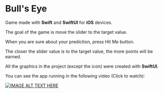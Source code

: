 # Bull's Eye
Game made with **Swift** and **SwiftUI** for **iOS** devices.

The goal of the game is move the slider to the target value. 

When you are sure about your prediction, press Hit Me button.

The closer the slider value is to the target value, the more points will be earned.

All the graphics in the project (except the icon) were created with **SwiftUI**.

You can see the app running in the following video (Click to watch):

[![IMAGE ALT TEXT HERE](https://img.youtube.com/vi/E-5oLfmrLGg/0.jpg)](https://www.youtube.com/watch?v=E-5oLfmrLGg)
